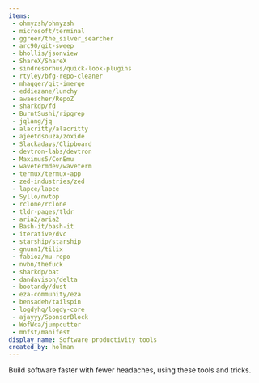 ```yaml
---
items:
 - ohmyzsh/ohmyzsh
 - microsoft/terminal
 - ggreer/the_silver_searcher
 - arc90/git-sweep
 - bhollis/jsonview
 - ShareX/ShareX
 - sindresorhus/quick-look-plugins
 - rtyley/bfg-repo-cleaner
 - mhagger/git-imerge
 - eddiezane/lunchy
 - awaescher/RepoZ
 - sharkdp/fd
 - BurntSushi/ripgrep
 - jqlang/jq
 - alacritty/alacritty
 - ajeetdsouza/zoxide
 - Slackadays/Clipboard
 - devtron-labs/devtron
 - Maximus5/ConEmu
 - wavetermdev/waveterm
 - termux/termux-app
 - zed-industries/zed
 - lapce/lapce
 - Syllo/nvtop
 - rclone/rclone
 - tldr-pages/tldr
 - aria2/aria2
 - Bash-it/bash-it
 - iterative/dvc
 - starship/starship
 - gnunn1/tilix
 - fabioz/mu-repo
 - nvbn/thefuck
 - sharkdp/bat
 - dandavison/delta
 - bootandy/dust
 - eza-community/eza
 - bensadeh/tailspin
 - logdyhq/logdy-core
 - ajayyy/SponsorBlock
 - WofWca/jumpcutter
 - mnfst/manifest
display_name: Software productivity tools
created_by: holman
---
```

Build software faster with fewer headaches, using these tools and tricks.
